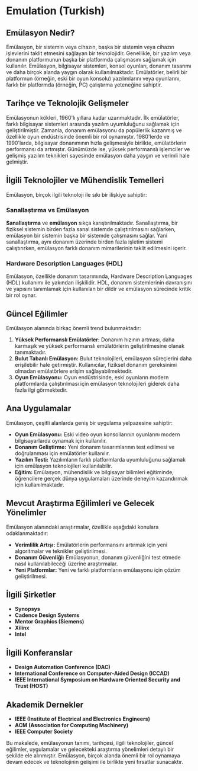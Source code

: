 # Emulation (Turkish)

## Emülasyon Nedir?

Emülasyon, bir sistemin veya cihazın, başka bir sistemin veya cihazın işlevlerini taklit etmesini sağlayan bir teknolojidir. Genellikle, bir yazılım veya donanım platformunun başka bir platformda çalışmasını sağlamak için kullanılır. Emülasyon, bilgisayar sistemleri, konsol oyunları, donanım tasarımı ve daha birçok alanda yaygın olarak kullanılmaktadır. Emülatörler, belirli bir platformun (örneğin, eski bir oyun konsolu) yazılımlarını veya oyunlarını, farklı bir platformda (örneğin, PC) çalıştırma yeteneğine sahiptir.

## Tarihçe ve Teknolojik Gelişmeler

Emülasyonun kökleri, 1960'lı yıllara kadar uzanmaktadır. İlk emülatörler, farklı bilgisayar sistemleri arasında yazılım uyumluluğunu sağlamak için geliştirilmiştir. Zamanla, donanım emülasyonu da popülerlik kazanmış ve özellikle oyun endüstrisinde önemli bir rol oynamıştır. 1980'lerde ve 1990'larda, bilgisayar donanımının hızla gelişmesiyle birlikte, emülatörlerin performansı da artmıştır. Günümüzde ise, yüksek performanslı işlemciler ve gelişmiş yazılım teknikleri sayesinde emülasyon daha yaygın ve verimli hale gelmiştir.

## İlgili Teknolojiler ve Mühendislik Temelleri

Emülasyon, birçok ilgili teknoloji ile sıkı bir ilişkiye sahiptir:

### Sanallaştırma vs Emülasyon

**Sanallaştırma** ve **emülasyon** sıkça karıştırılmaktadır. Sanallaştırma, bir fiziksel sistemin birden fazla sanal sistemde çalıştırılmasını sağlarken, emülasyon bir sistemin başka bir sistemde çalışmasını sağlar. Yani sanallaştırma, aynı donanım üzerinde birden fazla işletim sistemi çalıştırırken, emülasyon farklı donanım mimarilerinin taklit edilmesini içerir.

### Hardware Description Languages (HDL)

Emülasyon, özellikle donanım tasarımında, Hardware Description Languages (HDL) kullanımı ile yakından ilişkilidir. HDL, donanım sistemlerinin davranışını ve yapısını tanımlamak için kullanılan bir dildir ve emülasyon sürecinde kritik bir rol oynar.

## Güncel Eğilimler

Emülasyon alanında birkaç önemli trend bulunmaktadır:

1. **Yüksek Performanslı Emülatörler:** Donanım hızının artması, daha karmaşık ve yüksek performanslı emülatörlerin geliştirilmesine olanak tanımaktadır.
2. **Bulut Tabanlı Emülasyon:** Bulut teknolojileri, emülasyon süreçlerini daha erişilebilir hale getirmiştir. Kullanıcılar, fiziksel donanım gereksinimi olmadan emülatörlere erişim sağlayabilmektedir.
3. **Oyun Emülasyonu:** Oyun endüstrisinde, eski oyunların modern platformlarda çalıştırılması için emülasyon teknolojileri giderek daha fazla ilgi görmektedir.

## Ana Uygulamalar

Emülasyon, çeşitli alanlarda geniş bir uygulama yelpazesine sahiptir:

- **Oyun Emülasyonu:** Eski video oyun konsollarının oyunlarını modern bilgisayarlarda oynamak için kullanılır.
- **Donanım Geliştirme:** Yeni donanım tasarımlarının test edilmesi ve doğrulanması için emülatörler kullanılır.
- **Yazılım Testi:** Yazılımların farklı platformlarda uyumluluğunu sağlamak için emülasyon teknolojileri kullanılabilir.
- **Eğitim:** Emülasyon, mühendislik ve bilgisayar bilimleri eğitiminde, öğrencilere gerçek dünya uygulamaları üzerinde deneyim kazandırmak için kullanılmaktadır.

## Mevcut Araştırma Eğilimleri ve Gelecek Yönelimler

Emülasyon alanındaki araştırmalar, özellikle aşağıdaki konulara odaklanmaktadır:

- **Verimlilik Artışı:** Emülatörlerin performansını artırmak için yeni algoritmalar ve teknikler geliştirilmesi.
- **Donanım Güvenliği:** Emülasyonun, donanım güvenliğini test etmede nasıl kullanılabileceği üzerine araştırmalar.
- **Yeni Platformlar:** Yeni ve farklı platformların emülasyonu için çözüm geliştirilmesi.

## İlgili Şirketler

- **Synopsys**
- **Cadence Design Systems**
- **Mentor Graphics (Siemens)**
- **Xilinx**
- **Intel**

## İlgili Konferanslar

- **Design Automation Conference (DAC)**
- **International Conference on Computer-Aided Design (ICCAD)**
- **IEEE International Symposium on Hardware Oriented Security and Trust (HOST)**

## Akademik Dernekler

- **IEEE (Institute of Electrical and Electronics Engineers)**
- **ACM (Association for Computing Machinery)**
- **IEEE Computer Society** 

Bu makalede, emülasyonun tanımı, tarihçesi, ilgili teknolojiler, güncel eğilimler, uygulamalar ve gelecekteki araştırma yönelimleri detaylı bir şekilde ele alınmıştır. Emülasyon, birçok alanda önemli bir rol oynamaya devam edecek ve teknolojinin gelişimi ile birlikte yeni fırsatlar sunacaktır.